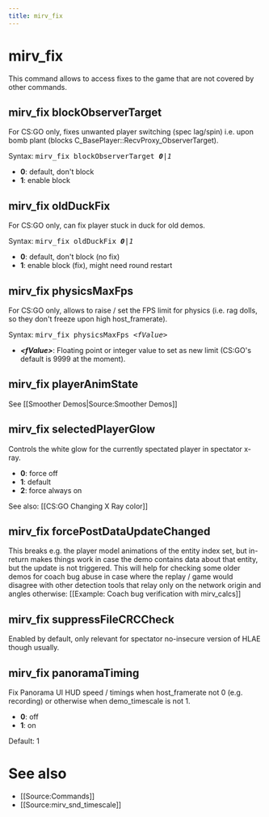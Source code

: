```yaml
---
title: mirv_fix
---
```


# mirv_fix

This command allows to access fixes to the game that are not covered by other commands.

## mirv_fix blockObserverTarget

For CS:GO only, fixes unwanted player switching (spec lag/spin) i.e. upon bomb plant (blocks C_BasePlayer::RecvProxy_ObserverTarget). 

Syntax: <tt>mirv_fix blockObserverTarget _**0**|1_</tt>
* **0**: default, don't block
* **1**: enable block

## mirv_fix oldDuckFix

For CS:GO only, can fix player stuck in duck for old demos.

Syntax: <tt>mirv_fix oldDuckFix _**0**|1_</tt>
* **0**: default, don't block (no fix)
* **1**: enable block (fix), might need round restart

## mirv_fix physicsMaxFps

For CS:GO only, allows to raise / set the FPS limit for physics (i.e. rag dolls, so they don't freeze upon high host_framerate). 

Syntax: <tt>mirv_fix physicsMaxFps _\<fValue\>_</tt>
* **_\<fValue\>_**: Floating point or integer value to set as new limit (CS:GO's default is 9999 at the moment).

## mirv_fix playerAnimState

See [[Smoother Demos|Source:Smoother Demos]]

## mirv_fix selectedPlayerGlow

Controls the white glow for the currently spectated player in spectator x-ray.

* **0**: force off
* **1**: default
* **2**: force always on

See also: [[CS:GO Changing X Ray color]]

## mirv_fix forcePostDataUpdateChanged

This breaks e.g. the player model animations of the entity index set, but in-return makes things work in case the demo contains data about that entity, but the update is not triggered. This will help for checking some older demos for coach bug abuse in case where the replay / game would disagree with other detection tools that relay only on the network origin and angles otherwise: [[Example: Coach bug verification with mirv_calcs]]

## mirv_fix suppressFileCRCCheck
Enabled by default, only relevant for spectator no-insecure version of HLAE though usually.

## mirv_fix panoramaTiming

Fix Panorama UI HUD speed / timings when host_framerate not 0 (e.g. recording) or otherwise when demo_timescale is not 1.

* **0**: off
* **1**: on

Default: 1

# See also

* [[Source:Commands]]
* [[Source:mirv_snd_timescale]]